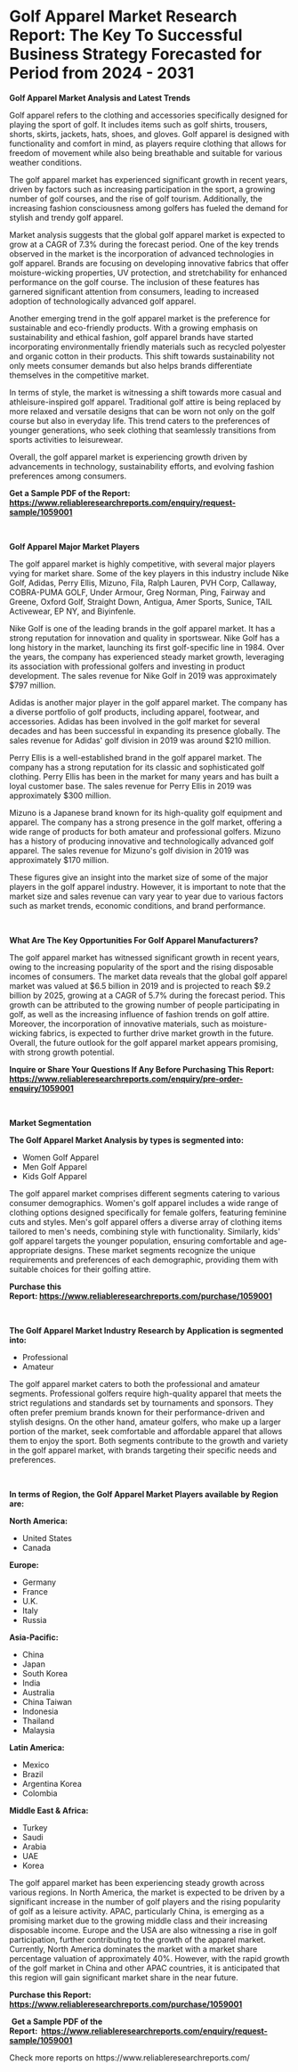 <p><h1>Golf Apparel Market Research Report: The Key To Successful Business Strategy Forecasted for Period from 2024 - 2031</h1></p><p><strong>Golf Apparel Market Analysis and Latest Trends</strong></p>
<p><p>Golf apparel refers to the clothing and accessories specifically designed for playing the sport of golf. It includes items such as golf shirts, trousers, shorts, skirts, jackets, hats, shoes, and gloves. Golf apparel is designed with functionality and comfort in mind, as players require clothing that allows for freedom of movement while also being breathable and suitable for various weather conditions.</p><p>The golf apparel market has experienced significant growth in recent years, driven by factors such as increasing participation in the sport, a growing number of golf courses, and the rise of golf tourism. Additionally, the increasing fashion consciousness among golfers has fueled the demand for stylish and trendy golf apparel. </p><p>Market analysis suggests that the global golf apparel market is expected to grow at a CAGR of 7.3% during the forecast period. One of the key trends observed in the market is the incorporation of advanced technologies in golf apparel. Brands are focusing on developing innovative fabrics that offer moisture-wicking properties, UV protection, and stretchability for enhanced performance on the golf course. The inclusion of these features has garnered significant attention from consumers, leading to increased adoption of technologically advanced golf apparel.</p><p>Another emerging trend in the golf apparel market is the preference for sustainable and eco-friendly products. With a growing emphasis on sustainability and ethical fashion, golf apparel brands have started incorporating environmentally friendly materials such as recycled polyester and organic cotton in their products. This shift towards sustainability not only meets consumer demands but also helps brands differentiate themselves in the competitive market.</p><p>In terms of style, the market is witnessing a shift towards more casual and athleisure-inspired golf apparel. Traditional golf attire is being replaced by more relaxed and versatile designs that can be worn not only on the golf course but also in everyday life. This trend caters to the preferences of younger generations, who seek clothing that seamlessly transitions from sports activities to leisurewear.</p><p>Overall, the golf apparel market is experiencing growth driven by advancements in technology, sustainability efforts, and evolving fashion preferences among consumers.</p></p>
<p><strong>Get a Sample PDF of the Report:&nbsp; <a href="https://www.reliableresearchreports.com/enquiry/request-sample/1059001">https://www.reliableresearchreports.com/enquiry/request-sample/1059001</a></strong></p>
<p>&nbsp;</p>
<p><strong>Golf Apparel Major Market Players</strong></p>
<p><p>The golf apparel market is highly competitive, with several major players vying for market share. Some of the key players in this industry include Nike Golf, Adidas, Perry Ellis, Mizuno, Fila, Ralph Lauren, PVH Corp, Callaway, COBRA-PUMA GOLF, Under Armour, Greg Norman, Ping, Fairway and Greene, Oxford Golf, Straight Down, Antigua, Amer Sports, Sunice, TAIL Activewear, EP NY, and Biyinfenle.</p><p>Nike Golf is one of the leading brands in the golf apparel market. It has a strong reputation for innovation and quality in sportswear. Nike Golf has a long history in the market, launching its first golf-specific line in 1984. Over the years, the company has experienced steady market growth, leveraging its association with professional golfers and investing in product development. The sales revenue for Nike Golf in 2019 was approximately $797 million.</p><p>Adidas is another major player in the golf apparel market. The company has a diverse portfolio of golf products, including apparel, footwear, and accessories. Adidas has been involved in the golf market for several decades and has been successful in expanding its presence globally. The sales revenue for Adidas' golf division in 2019 was around $210 million.</p><p>Perry Ellis is a well-established brand in the golf apparel market. The company has a strong reputation for its classic and sophisticated golf clothing. Perry Ellis has been in the market for many years and has built a loyal customer base. The sales revenue for Perry Ellis in 2019 was approximately $300 million.</p><p>Mizuno is a Japanese brand known for its high-quality golf equipment and apparel. The company has a strong presence in the golf market, offering a wide range of products for both amateur and professional golfers. Mizuno has a history of producing innovative and technologically advanced golf apparel. The sales revenue for Mizuno's golf division in 2019 was approximately $170 million.</p><p>These figures give an insight into the market size of some of the major players in the golf apparel industry. However, it is important to note that the market size and sales revenue can vary year to year due to various factors such as market trends, economic conditions, and brand performance.</p></p>
<p>&nbsp;</p>
<p><strong>What Are The Key Opportunities For Golf Apparel Manufacturers?</strong></p>
<p><p>The golf apparel market has witnessed significant growth in recent years, owing to the increasing popularity of the sport and the rising disposable incomes of consumers. The market data reveals that the global golf apparel market was valued at $6.5 billion in 2019 and is projected to reach $9.2 billion by 2025, growing at a CAGR of 5.7% during the forecast period. This growth can be attributed to the growing number of people participating in golf, as well as the increasing influence of fashion trends on golf attire. Moreover, the incorporation of innovative materials, such as moisture-wicking fabrics, is expected to further drive market growth in the future. Overall, the future outlook for the golf apparel market appears promising, with strong growth potential.</p></p>
<p><strong>Inquire or Share Your Questions If Any Before Purchasing This Report: <a href="https://www.reliableresearchreports.com/enquiry/pre-order-enquiry/1059001">https://www.reliableresearchreports.com/enquiry/pre-order-enquiry/1059001</a></strong></p>
<p>&nbsp;</p>
<p><strong>Market Segmentation</strong></p>
<p><strong>The Golf Apparel Market Analysis by types is segmented into:</strong></p>
<p><ul><li>Women Golf Apparel</li><li>Men Golf Apparel</li><li>Kids Golf Apparel</li></ul></p>
<p><p>The golf apparel market comprises different segments catering to various consumer demographics. Women's golf apparel includes a wide range of clothing options designed specifically for female golfers, featuring feminine cuts and styles. Men's golf apparel offers a diverse array of clothing items tailored to men's needs, combining style with functionality. Similarly, kids' golf apparel targets the younger population, ensuring comfortable and age-appropriate designs. These market segments recognize the unique requirements and preferences of each demographic, providing them with suitable choices for their golfing attire.</p></p>
<p><strong>Purchase this Report:&nbsp;<a href="https://www.reliableresearchreports.com/purchase/1059001">https://www.reliableresearchreports.com/purchase/1059001</a></strong></p>
<p>&nbsp;</p>
<p><strong>The Golf Apparel Market Industry Research by Application is segmented into:</strong></p>
<p><ul><li>Professional</li><li>Amateur</li></ul></p>
<p><p>The golf apparel market caters to both the professional and amateur segments. Professional golfers require high-quality apparel that meets the strict regulations and standards set by tournaments and sponsors. They often prefer premium brands known for their performance-driven and stylish designs. On the other hand, amateur golfers, who make up a larger portion of the market, seek comfortable and affordable apparel that allows them to enjoy the sport. Both segments contribute to the growth and variety in the golf apparel market, with brands targeting their specific needs and preferences.</p></p>
<p>&nbsp;</p>
<p><strong>In terms of Region, the Golf Apparel Market Players available by Region are:</strong></p>
<p>
    <p> <strong> North America: </strong>
        <ul>
            <li>United States</li>
            <li>Canada</li>
        </ul>
        </p> 
    <p> <strong> Europe: </strong>
        <ul>
            <li>Germany</li>
            <li>France</li>
            <li>U.K.</li>
            <li>Italy</li>
            <li>Russia</li>
        </ul>
        </p> 
    <p> <strong> Asia-Pacific: </strong>
        <ul>
            <li>China</li>
            <li>Japan</li>
            <li>South Korea</li>
            <li>India</li>
            <li>Australia</li>
            <li>China Taiwan</li>
            <li>Indonesia</li>
            <li>Thailand</li>
            <li>Malaysia</li>
        </ul>
        </p> 
    <p> <strong> Latin America: </strong>
        <ul>
            <li>Mexico</li>
            <li>Brazil</li>
            <li>Argentina Korea</li>
            <li>Colombia</li>
        </ul>
        </p> 
    <p> <strong> Middle East & Africa: </strong>
        <ul>
            <li>Turkey</li>
            <li>Saudi</li>
            <li>Arabia</li>
            <li>UAE</li>
            <li>Korea</li>
        </ul>
    </p>
    </p>
<p><p>The golf apparel market has been experiencing steady growth across various regions. In North America, the market is expected to be driven by a significant increase in the number of golf players and the rising popularity of golf as a leisure activity. APAC, particularly China, is emerging as a promising market due to the growing middle class and their increasing disposable income. Europe and the USA are also witnessing a rise in golf participation, further contributing to the growth of the apparel market. Currently, North America dominates the market with a market share percentage valuation of approximately 40%. However, with the rapid growth of the golf market in China and other APAC countries, it is anticipated that this region will gain significant market share in the near future.</p></p>
<p><strong>Purchase this Report: <a href="https://www.reliableresearchreports.com/purchase/1059001">https://www.reliableresearchreports.com/purchase/1059001</a></strong></p>
<p>&nbsp;<strong>Get a Sample PDF of the Report:&nbsp;&nbsp;<a href="https://www.reliableresearchreports.com/enquiry/request-sample/1059001">https://www.reliableresearchreports.com/enquiry/request-sample/1059001</a></strong></p>
<p><strong></strong></p>
<p>Check more reports on https://www.reliableresearchreports.com/</p>
